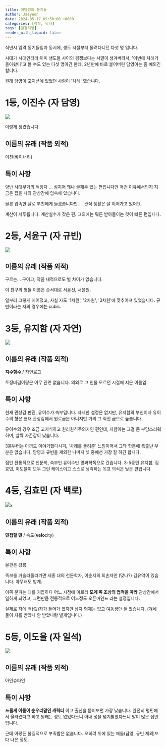 ```yaml
---
title: 이담영의 동기들
author: Jaeyeon
date: 2024-05-17 09:50:00 +0800
categories: [창작, 낙서]
tags: [담청지영]
render_with_liquid: false
---
```


식년시 입격 동기들임과 동시에, 생도 시절부터 몰려다니던 다섯 명 입니다. 

시대가 시대인터라 이미 생도들 사이의 경쟁보다는 서열이 생겨버려서, '이번에 차례가 돌아왔다'고 볼 수도 있는 다섯 명이긴 한데, 2년만에 바로 붙어버린 담영이는 좀 예외긴 합니다.

원래 담영이 포지션에 있었던 사람이 '차례' 였습니다.

# 1등, 이진수 (자 담영)

![](https://peachtart2.s3.ap-northeast-1.amazonaws.com/tart/33a07976-62f0-46d4-8a62-3bd3a932e325.webp)

이렇게 생겼습니다.

## 이름의 유래 (작품 외적)

이진(바이너리)

## 특이 사항

양반 사대부가의 적장자 ... 심지어 꽤나 글재주 있는 편입니다만 어떤 이유에서인지 지금은 집을 나와 관상감에 입속해 있습니다.

물론 입속한 날로 부친에게 들켰습니다만.... 관직 생활은 잘 이어가고 있어요.

계산이 서투릅니다. 계산실수가 잦은 편. 그외에는 뭐든 받아들이는 것이 빠른 편입니다.

# 2등, 서윤구 (자 규빈)

![](https://peachtart2.s3.ap-northeast-1.amazonaws.com/tart/58c02dd1-5ad5-4592-8850-4d075ff5a979.webp)

## 이름의 유래 (작품 외적)

구르는... 구이고, 작품 내적으로도 별 차이가 없습니다.

이 친구의 형들 이름은 순서대로 서윤선, 서윤원.

일부러 그렇게 지어졌고, 사실 자도 '1차원', '2차원', '3차원'에 맞추어져 있었습니다. 규빈이라는 자의 경우에는 cubic.

# 3등, 유지함 (자 자연)

![](https://peachtart2.s3.ap-northeast-1.amazonaws.com/tart/298c69b9-6fd8-43b9-8222-bebcf3818113.png)

## 이름의 유래 (작품 외적)

**지수함수** / 자연로그

토정비결이랑은 아무 관련 없습니다. 의외로 그 인물 모르던 시절에 지은 이름임.

## 특이 사항

현재 관상감 판관, 유이수가 숙부입니다. 자세한 설정은 없지만, 유지함의 부친이자 유이수의 형은 현재 관상감에서 원로급은 아니지만 거의 그 직전 급으로 높습니다.

유이수의 경우 조금 고지식하고 원리원칙주의자인 편인데, 지함이는 그걸 좀 부담스러워하며, 살짝 자존감이 낮습니다.

3등부터는 아까도 이야기했다시피, '차례를 돌려준' 느낌이어서 그닥 학문에 특출난 부분은 없습니다. 담영과 규빈을 제외한 나머지 셋 중에선 가장 잘 하긴 합니다.

집안 전통적으로 천문학, 숙부인 유이수만 명과학쪽으로 갔습니다. 3-5등인 유지함, 김효민, 이도을이 모두 그런 케이스이고 스스로 생각하는 목표 의식은 낮은 편입니다.

# 4등, 김효민 (자 백로)

![](https://peachtart2.s3.ap-northeast-1.amazonaws.com/tart/b7d9faf1-3728-4d60-864e-a5c415bff6be.png)x

## 이름의 유래 (작품 외적)

**민첩할 민** / 속도(**velo**city)

## 특이 사항

본관은 강릉.

족보를 거슬러올라가면 세종 대의 천문학자, 이순지의 외손자인 (맞나?) 김유악이 있습니다. 아무래도 방계. 

이쪽 분파는 대를 거듭하다 어느 시점에 이르러 **모계 쪽 조상의 업적을 따라** 관상감에서 일하게 되었고, 그런만큼 전통적으로 어느정도 오픈마인드 라는 설정입니다. 

실제로 자에 백(伯)자가 들어가 있지만 남자 형제는 없고 여동생만 둘 있습니다. (걔네 둘이 자를 받았나 안 받았나랑 별개입니다.)

# 5등, 이도을 (자 일석)

![](https://peachtart2.s3.ap-northeast-1.amazonaws.com/tart/7561ea7a-23b0-4e1b-8ca1-cbf5be005935.png)

## 이름의 유래 (작품 외적)

아인슈타인

## 특이 사항

**드물게 이름이 순우리말인 캐릭터** 이고 출신을 뜯어보면 가장 낮습니다. 완전히 평민에서 올라왔다고 하고 원래는 성도 없었다느니 아내 성을 넘겨받았다느니 말이 많은 집안입니다.

근데 어쨌든 물질적으로 부족함은 없습니다. 오히려 위에 있는 애들(담영, 규빈 제외)보다 나은 정도.